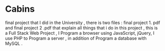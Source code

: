 # Cabins
final project that I did in the University ,
there is two files : final project 1. pdf and final project 2 .pdf that explain all things that i do in this project ,
this is a Full Stack Web Project , I Program a browser using JavaScript, jQuery, I use PHP to Program a server , in addition of Program a database with MySQL .
